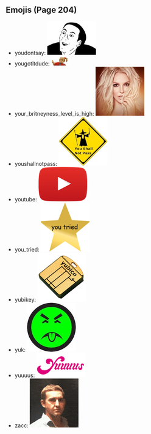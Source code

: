 
## Emojis (Page 204)

* youdontsay: ![youdontsay](output/youdontsay.png)
* yougotitdude: ![yougotitdude](output/yougotitdude.gif)
* your_britneyness_level_is_high: ![your_britneyness_level_is_high](output/your_britneyness_level_is_high.jpg)
* youshallnotpass: ![youshallnotpass](output/youshallnotpass.jpg)
* youtube: ![youtube](output/youtube.png)
* you_tried: ![you_tried](output/you_tried.png)
* yubikey: ![yubikey](output/yubikey.png)
* yuk: ![yuk](output/yuk.jpg)
* yuuuus: ![yuuuus](output/yuuuus.png)
* zacc: ![zacc](output/zacc.gif)
